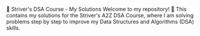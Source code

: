 📌 Striver's DSA Course - My Solutions
Welcome to my repository! 🚀 This contains my solutions for the Striver's A2Z DSA Course, where I am solving problems step by step to improve my Data Structures and Algorithms (DSA) skills.


